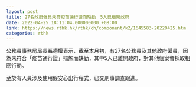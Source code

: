 ```yaml
---
layout: post
title: 27名政府僱員未符疫苗通行證而缺勤　5人已離開政府
date: 2022-04-25 18:11:04.000000000 +08:00
link: https://news.rthk.hk/rthk/ch/component/k2/1645583-20220425.htm
categories: rthk
---
```


公務員事務局局長聶德權表示，截至本月初，有27名公務員及其他政府僱員，因為未符合「疫苗通行證」措施而缺勤，其中5人已離開政府，對其他個案會採取相應行動。

至於有人員涉及使用假安心出行程式，已交刑事調查跟進。
